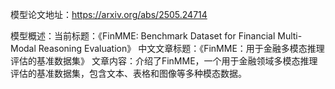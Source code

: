 模型论文地址：https://arxiv.org/abs/2505.24714

模型概述：当前标题：《FinMME: Benchmark Dataset for Financial Multi-Modal Reasoning Evaluation》
中文文章标题：《FinMME：用于金融多模态推理评估的基准数据集》
文章内容：介绍了FinMME，一个用于金融领域多模态推理评估的基准数据集，包含文本、表格和图像等多种模态数据。
